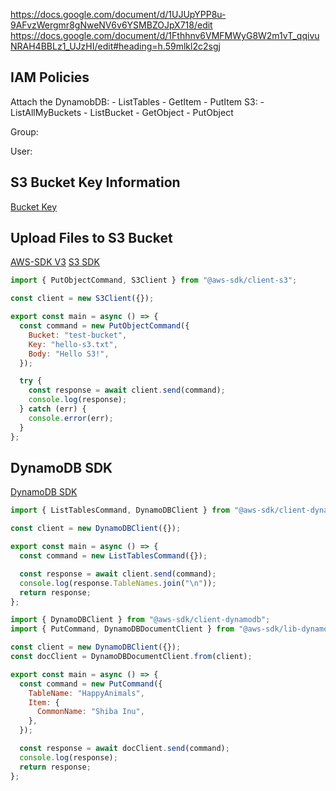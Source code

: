 https://docs.google.com/document/d/1UJUpYPP8u-9AFvzWergmr8gNweNV6v6YSMBZOJpX718/edit
https://docs.google.com/document/d/1Fthhnv6VMFMWyG8W2m1vT_qqivuNRAH4BBLz1_UJzHI/edit#heading=h.59mlkl2c2sgj

## IAM Policies
Attach the 
DynamobDB:
    - ListTables 
    - GetItem
    - PutItem
S3:
    - ListAllMyBuckets
    - ListBucket
    - GetObject
    - PutObject

Group:

User:

## S3 Bucket Key Information 
[Bucket Key](https://docs.aws.amazon.com/AmazonS3/latest/userguide/bucket-key.html?icmpid=docs_amazons3_console)

## Upload Files to S3 Bucket

[AWS-SDK V3](https://aws.amazon.com/blogs/developer/why-and-how-you-should-use-aws-sdk-for-javascript-v3-on-node-js-18/)
[S3 SDK](https://docs.aws.amazon.com/sdk-for-javascript/v3/developer-guide/javascript_s3_code_examples.html)

```javascript
import { PutObjectCommand, S3Client } from "@aws-sdk/client-s3";

const client = new S3Client({});

export const main = async () => {
  const command = new PutObjectCommand({
    Bucket: "test-bucket",
    Key: "hello-s3.txt",
    Body: "Hello S3!",
  });

  try {
    const response = await client.send(command);
    console.log(response);
  } catch (err) {
    console.error(err);
  }
};
```

## DynamoDB SDK
[DynamoDB SDK](https://docs.aws.amazon.com/sdk-for-javascript/v3/developer-guide/javascript_dynamodb_code_examples.html)
```javascript
import { ListTablesCommand, DynamoDBClient } from "@aws-sdk/client-dynamodb";

const client = new DynamoDBClient({});

export const main = async () => {
  const command = new ListTablesCommand({});

  const response = await client.send(command);
  console.log(response.TableNames.join("\n"));
  return response;
};
```
```javascript
import { DynamoDBClient } from "@aws-sdk/client-dynamodb";
import { PutCommand, DynamoDBDocumentClient } from "@aws-sdk/lib-dynamodb";

const client = new DynamoDBClient({});
const docClient = DynamoDBDocumentClient.from(client);

export const main = async () => {
  const command = new PutCommand({
    TableName: "HappyAnimals",
    Item: {
      CommonName: "Shiba Inu",
    },
  });

  const response = await docClient.send(command);
  console.log(response);
  return response;
};
```

